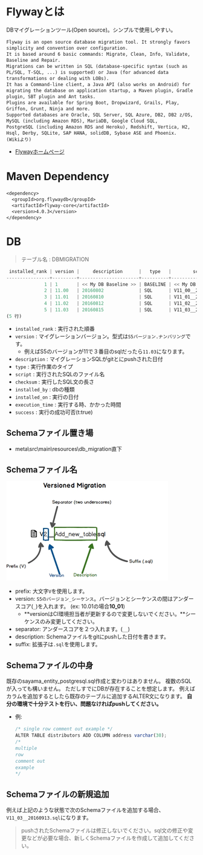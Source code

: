 
# Flywayとは
DBマイグレーションツール(Open source)。シンプルで使用しやすい。
```
Flyway is an open source database migration tool. It strongly favors simplicity and convention over configuration.
It is based around 6 basic commands: Migrate, Clean, Info, Validate, Baseline and Repair.
Migrations can be written in SQL (database-specific syntax (such as PL/SQL, T-SQL, ...) is supported) or Java (for advanced data transformations or dealing with LOBs).
It has a Command-line client, a Java API (also works on Android) for migrating the database on application startup, a Maven plugin, Gradle plugin, SBT plugin and Ant tasks.
Plugins are available for Spring Boot, Dropwizard, Grails, Play, Griffon, Grunt, Ninja and more.
Supported databases are Oracle, SQL Server, SQL Azure, DB2, DB2 z/OS, MySQL (including Amazon RDS), MariaDB, Google Cloud SQL,
PostgreSQL (including Amazon RDS and Heroku), Redshift, Vertica, H2, Hsql, Derby, SQLite, SAP HANA, solidDB, Sybase ASE and Phoenix.
(Wikiより)
```
* [Flywayホームページ](https://flywaydb.org/)

# Maven Dependency
```
<dependency>
  <groupId>org.flywaydb</groupId>
  <artifactId>flyway-core</artifactId>
  <version>4.0.3</version>
</dependency>
```

# DB
> テーブル名 : DBMIGRATION

```Javascript
 installed_rank | version |     description      |   type   |        script        |  checksum   | installed_by |      installed_on       | execution_time | success
----------------+---------+----------------------+----------+----------------------+-------------+--------------+-------------------------+----------------+---------
              1 | 1       | << My DB Baseline >> | BASELINE | << My DB Baseline >> |             | postgres     | 2016-09-09 12:39:55.673 |              0 | t
              2 | 11.00   | 20160802             | SQL      | V11_00__20160802.sql |  2080594144 | postgres     | 2016-09-09 12:39:55.734 |             11 | t
              3 | 11.01   | 20160810             | SQL      | V11_01__20160810.sql | -1139029238 | postgres     | 2016-09-09 12:39:55.76  |              3 | t
              4 | 11.02   | 20160812             | SQL      | V11_02__20160812.sql | -1238874450 | postgres     | 2016-09-09 12:45:27.177 |             23 | t
              5 | 11.03   | 20160815             | SQL      | V11_03__20160815.sql |   863245563 | postgres     | 2016-09-09 12:45:27.214 |              4 | t
(5 行)

```

* `installed_rank` : 実行された順番
* `version` : マイグレーションバージョン。型式は`S5バージョン.ナンバリング`です。
    * 例えばS5のバージョンが11で３番目のsqlだったら`11.03`になります。
* `description` : マイグレーションSQLがgitとにpushされた日付
* `type` : 実行作業のタイプ
* `script` : 実行されたSQLのファイル名
* `checksum` : 実行したSQL文の長さ
* `installed_by` : dbの種類
* `installed_on` : 実行の日付
* `execution_time` : 実行する時、かかった時間
* `success` : 実行の成功可否(t:true)


## Schemaファイル置き場
* meta\src\main\resources\db_migration直下

## Schemaファイル名
![](https://github.com/buzzricksons/til/blob/master/_Image/Flyway/v3.jpg)

* prefix: 大文字`V`を使用します。
* version: `S5のバージョン_シーケンス`。バージョンとシーケンスの間はアンダースコア(`_`)を入れます。 (ex: 10.01の場合**10_01**)
    * **versionはCI環境担当者が更新するので変更しないでください。**シーケンスのみ変更してください。
* separator: アンダースコアを２つ入れます。(`__`)
* description: Schemaファイルをgitにpushした日付を書きます。
* suffix: 拡張子は`.sql`を使用します。

## Schemaファイルの中身
既存のsayama_entity_postgresql.sql作成と変わりはありません。
複数のSQLが入っても構いません。
ただしすでにDBが存在することを想定します。
例えばカラムを追加するとしたら既存のテーブルに追加するALTER文になります。
**自分の環境で十分テストを行い、問題なければpushしてください。**

* 例:

    ```Javascript
    /* single row comment out example */
    ALTER TABLE distributors ADD COLUMN address varchar(30);
    /*
    multiple
    row
    comment out
    example
    */
    ```

## Schemaファイルの新規追加



例えば上記のような状態で次のSchemaファイルを追加する場合、`V11_03__20160913.sql`になります。

> pushされたSchemaファイルは修正しないでください。sql文の修正や変更などが必要な場合、新しくSchemaファイルを作成して追加してください。






